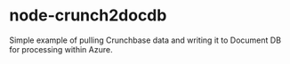 # node-crunch2docdb
Simple example of pulling Crunchbase data and writing it to Document DB for processing within Azure.
